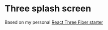 # Three splash screen

Based on my personal [React Three Fiber starter](https://github.com/vanaf1979/three-vite)